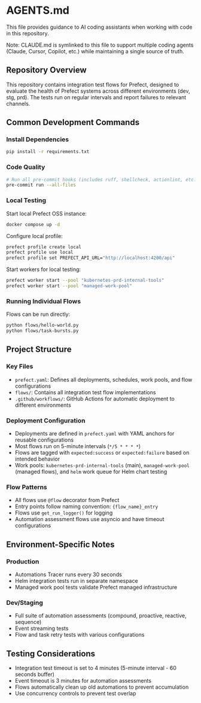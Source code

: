 # AGENTS.md

This file provides guidance to AI coding assistants when working with code in this repository.

Note: CLAUDE.md is symlinked to this file to support multiple coding agents (Claude, Cursor, Copilot, etc.) while maintaining a single source of truth.

## Repository Overview

This repository contains integration test flows for Prefect, designed to evaluate the health of Prefect systems across different environments (dev, stg, prd). The tests run on regular intervals and report failures to relevant channels.

## Common Development Commands

### Install Dependencies
```bash
pip install -r requirements.txt
```

### Code Quality
```bash
# Run all pre-commit hooks (includes ruff, shellcheck, actionlint, etc.)
pre-commit run --all-files
```

### Local Testing

Start local Prefect OSS instance:
```bash
docker compose up -d
```

Configure local profile:
```bash
prefect profile create local
prefect profile use local
prefect profile set PREFECT_API_URL="http://localhost:4200/api"
```

Start workers for local testing:
```bash
prefect worker start --pool "kubernetes-prd-internal-tools"
prefect worker start --pool "managed-work-pool"
```

### Running Individual Flows

Flows can be run directly:
```bash
python flows/hello-world.py
python flows/task-bursts.py
```

## Project Structure

### Key Files
- `prefect.yaml`: Defines all deployments, schedules, work pools, and flow configurations
- `flows/`: Contains all integration test flow implementations
- `.github/workflows/`: GitHub Actions for automatic deployment to different environments

### Deployment Configuration
- Deployments are defined in `prefect.yaml` with YAML anchors for reusable configurations
- Most flows run on 5-minute intervals (`*/5 * * * *`)
- Flows are tagged with `expected:success` or `expected:failure` based on intended behavior
- Work pools: `kubernetes-prd-internal-tools` (main), `managed-work-pool` (managed flows), and `helm` work queue for Helm chart testing

### Flow Patterns
- All flows use `@flow` decorator from Prefect
- Entry points follow naming convention: `{flow_name}_entry`
- Flows use `get_run_logger()` for logging
- Automation assessment flows use asyncio and have timeout configurations

## Environment-Specific Notes

### Production
- Automations Tracer runs every 30 seconds
- Helm integration tests run in separate namespace
- Managed work pool tests validate Prefect managed infrastructure

### Dev/Staging
- Full suite of automation assessments (compound, proactive, reactive, sequence)
- Event streaming tests
- Flow and task retry tests with various configurations

## Testing Considerations
- Integration test timeout is set to 4 minutes (5-minute interval - 60 seconds buffer)
- Event timeout is 3 minutes for automation assessments
- Flows automatically clean up old automations to prevent accumulation
- Use concurrency controls to prevent test overlap
